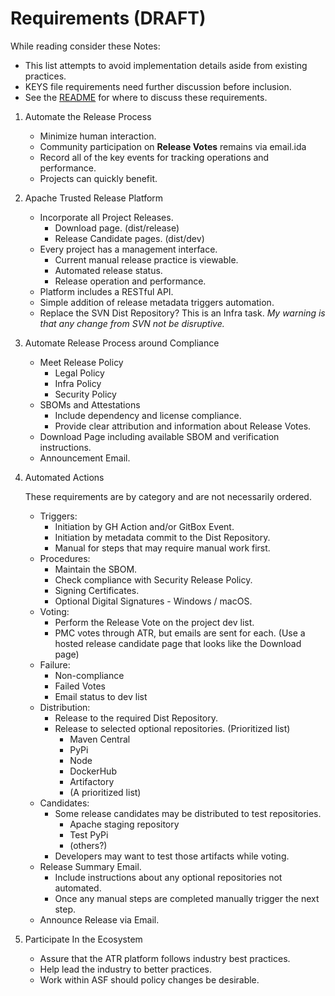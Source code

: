 # Requirements (DRAFT)

While reading consider these Notes:

- This list attempts to avoid implementation details aside from existing practices.
- KEYS file requirements need further discussion before inclusion.
- See the [README](../README.md) for where to discuss these requirements.

1. Automate the Release Process

   - Minimize human interaction.
   - Community participation on **Release Votes** remains via email.ida
   - Record all of the key events for tracking operations and performance.
   - Projects can quickly benefit.

2. Apache Trusted Release Platform

   - Incorporate all Project Releases.
     - Download page. (dist/release)
     - Release Candidate pages. (dist/dev)
   - Every project has a management interface. 
     - Current manual release practice is viewable.
     - Automated release status.
     - Release operation and performance.
   - Platform includes a RESTful API.
   - Simple addition of release metadata triggers automation.
   - Replace the SVN Dist Repository? This is an Infra task.
     _My warning is that any change from SVN not be disruptive._

3. Automate Release Process around Compliance

   - Meet Release Policy
     - Legal Policy
     - Infra Policy
     - Security Policy
   - SBOMs and Attestations
     - Include dependency and license compliance.
     - Provide clear attribution and information about Release Votes.
   - Download Page including available SBOM and verification instructions.
   - Announcement Email.

4. Automated Actions

   These requirements are by category and are not necessarily ordered.

   - Triggers:
     - Initiation by GH Action and/or GitBox Event.
     - Initiation by metadata commit to the Dist Repository.
     - Manual for steps that may require manual work first.
   - Procedures:
     - Maintain the SBOM.
     - Check compliance with Security Release Policy.
     - Signing Certificates.
     - Optional Digital Signatures - Windows / macOS.
   - Voting:
     - Perform the Release Vote on the project dev list.
     - PMC votes through ATR, but emails are sent for each.
       (Use a hosted release candidate page that looks like the Download page)
   - Failure:
     - Non-compliance
     - Failed Votes
     - Email status to dev list
   - Distribution:
     - Release to the required Dist Repository.
     - Release to selected optional repositories. (Prioritized list)
       - Maven Central
       - PyPi
       - Node
       - DockerHub
       - Artifactory
       - (A prioritized list)
   - Candidates:
     - Some release candidates may be distributed to test repositories.
       - Apache staging repository
       - Test PyPi
       - (others?)
     - Developers may want to test those artifacts while voting.
   - Release Summary Email.
     - Include instructions about any optional repositories not automated.
     - Once any manual steps are completed manually trigger the next step.
   - Announce Release via Email.

5. Participate In the Ecosystem

   - Assure that the ATR platform follows industry best practices.
   - Help lead the industry to better practices.
   - Work within ASF should policy changes be desirable. 
